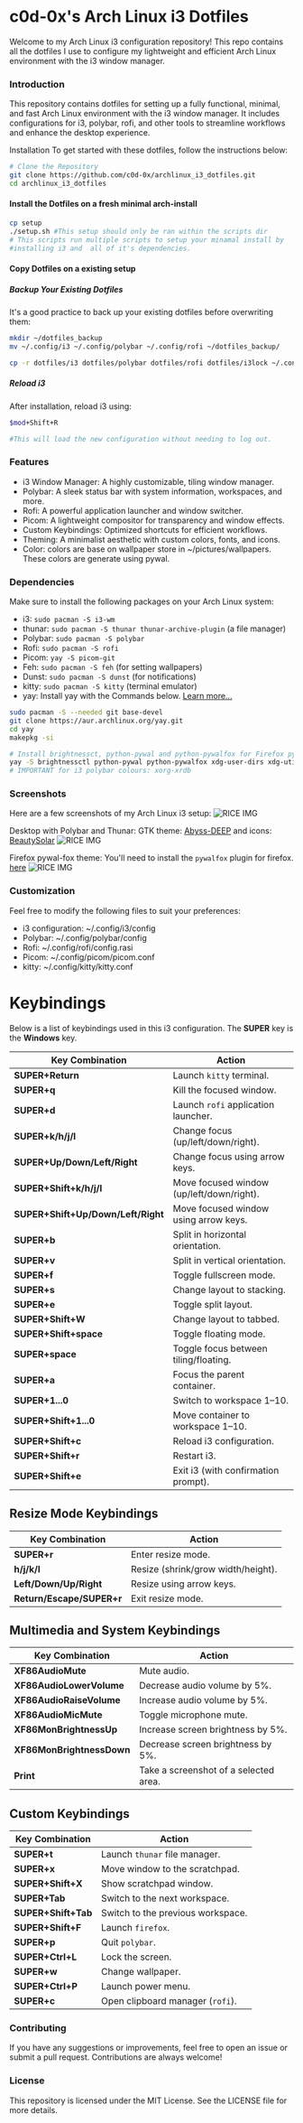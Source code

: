 <!--# Archlinux i3-Dotfiles-->
<!---->
<!--This is a collection of my I3-wm dotfiles with installation scripts.-->
<!---->
<!--<img class="fit-picture" src="./resources/Rice_img.png" alt="RICE IMG" />-->
<!---->
<!--# Installation-->
<!--These scaripts are to be ran on a fresh minimal arch-install.-->
<!--```bash-->
<!--git clone https://github.com/c0d-ox/archlinux_i3_dotfiles.git-->
<!--cd archlinux_i3_dotfiles/scripts-->
<!--./main.sh-->
<!--```-->


# c0d-0x's Arch Linux i3 Dotfiles
Welcome to my Arch Linux i3 configuration repository! This repo contains all the dotfiles I use to configure my lightweight and efficient Arch Linux environment with the i3 window manager.

### Introduction
This repository contains dotfiles for setting up a fully functional, minimal, and fast Arch Linux environment with the i3 window manager. It includes configurations for i3, polybar, rofi, and other tools to streamline workflows and enhance the desktop experience.

Installation
To get started with these dotfiles, follow the instructions below:

```bash
# Clone the Repository
git clone https://github.com/c0d-0x/archlinux_i3_dotfiles.git
cd archlinux_i3_dotfiles
```
#### Install the Dotfiles on a fresh minimal arch-install
```bash
cp setup
./setup.sh #This setup should only be ran within the scripts dir
# This scripts run multiple scripts to setup your minamal install by
#installing i3 and  all of it's dependencies. 
```


#### Copy Dotfiles on a existing setup

##### Backup Your Existing Dotfiles
It's a good practice to back up your existing dotfiles before overwriting them:

```bash
mkdir ~/dotfiles_backup
mv ~/.config/i3 ~/.config/polybar ~/.config/rofi ~/dotfiles_backup/
```

```bash
cp -r dotfiles/i3 dotfiles/polybar dotfiles/rofi dotfiles/i3lock ~/.config/
```
##### Reload i3
After installation, reload i3 using:

```bash
$mod+Shift+R

#This will load the new configuration without needing to log out.
```
### Features
+ i3 Window Manager: A highly customizable, tiling window manager.
+ Polybar: A sleek status bar with system information, workspaces, and more.
+ Rofi: A powerful application launcher and window switcher.
+ Picom: A lightweight compositor for transparency and window effects.
+ Custom Keybindings: Optimized shortcuts for efficient workflows.
+ Theming: A minimalist aesthetic with custom colors, fonts, and icons.
+ Color: colors are base on wallpaper store in ~/pictures/wallpapers. These colors are generate using pywal.

### Dependencies
Make sure to install the following packages on your Arch Linux system:

+ i3: `sudo pacman -S i3-wm`
+ thunar: `sudo pacman -S thunar thunar-archive-plugin` (a file manager)
+ Polybar: `sudo pacman -S polybar`
+ Rofi: `sudo pacman -S rofi`
+ Picom: `yay -S picom-git` 
+ Feh: `sudo pacman -S feh` (for setting wallpapers)
+ Dunst: `sudo pacman -S dunst` (for notifications)
+ kitty: `sudo pacman -S kitty` (terminal emulator)
+ yay: Install yay with the Commands below. [Learn more...](https://github.com/Jguer/yay)
```bash 
sudo pacman -S --needed git base-devel
git clone https://aur.archlinux.org/yay.git
cd yay
makepkg -si

# Install brightnessct, python-pywal and python-pywalfox for Firefox pywal themes brightness controls
yay -S brightnessctl python-pywal python-pywalfox xdg-user-dirs xdg-utils xorg-xrdb
# IMPORTANT for i3 polybar colours: xorg-xrdb

```

### Screenshots
Here are a few screenshots of my Arch Linux i3 setup:
<img class="fit-picture" src="./resources/setup-3.00.png" alt="RICE IMG" />

Desktop with Polybar and Thunar: GTK theme: [Abyss-DEEP](https://github.com/rtlewis1/GTK/tree/Abyss-Desktop) and icons: [BeautySolar](https://www.gnome-look.org/p/2037657)
<img class="fit-picture" src="./resources/setup-3.00d.png" alt="RICE IMG" />


Firefox pywal-fox theme: You'll need to install the `pywalfox` plugin for firefox. [here](https://addons.mozilla.org/en-US/firefox/addon/pywalfox/)
<img class="fit-picture" src="./resources/setup-3.00b.png" alt="RICE IMG" />


### Customization
Feel free to modify the following files to suit your preferences:

+ i3 configuration: ~/.config/i3/config
+ Polybar: ~/.config/polybar/config
+ Rofi: ~/.config/rofi/config.rasi
+ Picom: ~/.config/picom/picom.conf
+ kitty: ~/.config/kitty/kitty.conf

# Keybindings

Below is a list of keybindings used in this i3 configuration. The **SUPER** key is the **Windows** key.

| Key Combination          | Action                                      |
|--------------------------|---------------------------------------------|
| **SUPER+Return**         | Launch `kitty` terminal.                   |
| **SUPER+q**              | Kill the focused window.                   |
| **SUPER+d**              | Launch `rofi` application launcher.        |
| **SUPER+k/h/j/l**        | Change focus (up/left/down/right).         |
| **SUPER+Up/Down/Left/Right** | Change focus using arrow keys.           |
| **SUPER+Shift+k/h/j/l**  | Move focused window (up/left/down/right).  |
| **SUPER+Shift+Up/Down/Left/Right** | Move focused window using arrow keys. |
| **SUPER+b**              | Split in horizontal orientation.           |
| **SUPER+v**              | Split in vertical orientation.             |
| **SUPER+f**              | Toggle fullscreen mode.                    |
| **SUPER+s**              | Change layout to stacking.                 |
| **SUPER+e**              | Toggle split layout.                       |
| **SUPER+Shift+W**        | Change layout to tabbed.                   |
| **SUPER+Shift+space**    | Toggle floating mode.                      |
| **SUPER+space**          | Toggle focus between tiling/floating.      |
| **SUPER+a**              | Focus the parent container.                |
| **SUPER+1...0**          | Switch to workspace 1–10.                  |
| **SUPER+Shift+1...0**    | Move container to workspace 1–10.          |
| **SUPER+Shift+c**        | Reload i3 configuration.                   |
| **SUPER+Shift+r**        | Restart i3.                                |
| **SUPER+Shift+e**        | Exit i3 (with confirmation prompt).        |

## Resize Mode Keybindings
| Key Combination          | Action                                      |
|--------------------------|---------------------------------------------|
| **SUPER+r**              | Enter resize mode.                         |
| **h/j/k/l**              | Resize (shrink/grow width/height).         |
| **Left/Down/Up/Right**   | Resize using arrow keys.                   |
| **Return/Escape/SUPER+r**| Exit resize mode.                          |

## Multimedia and System Keybindings
| Key Combination          | Action                                      |
|--------------------------|---------------------------------------------|
| **XF86AudioMute**        | Mute audio.                                |
| **XF86AudioLowerVolume** | Decrease audio volume by 5%.               |
| **XF86AudioRaiseVolume** | Increase audio volume by 5%.               |
| **XF86AudioMicMute**     | Toggle microphone mute.                    |
| **XF86MonBrightnessUp**  | Increase screen brightness by 5%.          |
| **XF86MonBrightnessDown**| Decrease screen brightness by 5%.          |
| **Print**                | Take a screenshot of a selected area.      |

## Custom Keybindings
| Key Combination          | Action                                      |
|--------------------------|---------------------------------------------|
| **SUPER+t**              | Launch `thunar` file manager.              |
| **SUPER+x**              | Move window to the scratchpad.             |
| **SUPER+Shift+X**        | Show scratchpad window.                    |
| **SUPER+Tab**            | Switch to the next workspace.              |
| **SUPER+Shift+Tab**      | Switch to the previous workspace.          |
| **SUPER+Shift+F**        | Launch `firefox`.                          |
| **SUPER+p**              | Quit `polybar`.                            |
| **SUPER+Ctrl+L**         | Lock the screen.                           |
| **SUPER+w**              | Change wallpaper.                          |
| **SUPER+Ctrl+P**         | Launch power menu.                         |
| **SUPER+c**              | Open clipboard manager (`rofi`).           |


### Contributing
If you have any suggestions or improvements, feel free to open an issue or submit a pull request. Contributions are always welcome!

### License
This repository is licensed under the MIT License. See the LICENSE file for more details.
